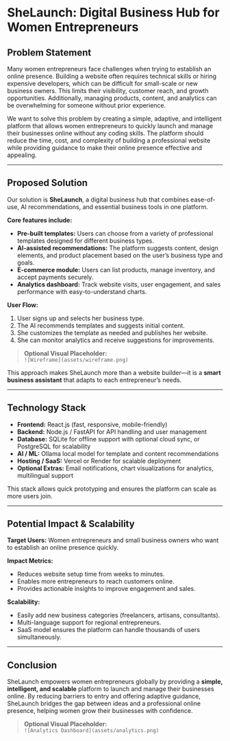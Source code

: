 # SheLaunch: Digital Business Hub for Women Entrepreneurs

## Problem Statement
Many women entrepreneurs face challenges when trying to establish an online presence. Building a website often requires technical skills or hiring expensive developers, which can be difficult for small-scale or new business owners. This limits their visibility, customer reach, and growth opportunities. Additionally, managing products, content, and analytics can be overwhelming for someone without prior experience.

We want to solve this problem by creating a simple, adaptive, and intelligent platform that allows women entrepreneurs to quickly launch and manage their businesses online without any coding skills. The platform should reduce the time, cost, and complexity of building a professional website while providing guidance to make their online presence effective and appealing.

---

## Proposed Solution
Our solution is **SheLaunch**, a digital business hub that combines ease-of-use, AI recommendations, and essential business tools in one platform.

**Core features include:**
- **Pre-built templates:** Users can choose from a variety of professional templates designed for different business types.
- **AI-assisted recommendations:** The platform suggests content, design elements, and product placement based on the user’s business type and goals.
- **E-commerce module:** Users can list products, manage inventory, and accept payments securely.
- **Analytics dashboard:** Track website visits, user engagement, and sales performance with easy-to-understand charts.

**User Flow:**
1. User signs up and selects her business type.
2. The AI recommends templates and suggests initial content.
3. She customizes the template as needed and publishes her website.
4. She can monitor analytics and receive suggestions for improvements.

> **Optional Visual Placeholder:**  
> `![Wireframe](assets/wireframe.png)`  

This approach makes SheLaunch more than a website builder—it is a **smart business assistant** that adapts to each entrepreneur’s needs.

---

## Technology Stack
- **Frontend:** React.js (fast, responsive, mobile-friendly)  
- **Backend:** Node.js / FastAPI for API handling and user management  
- **Database:** SQLite for offline support with optional cloud sync, or PostgreSQL for scalability  
- **AI / ML:** Ollama local model for template and content recommendations  
- **Hosting / SaaS:** Vercel or Render for scalable deployment  
- **Optional Extras:** Email notifications, chart visualizations for analytics, multilingual support  

This stack allows quick prototyping and ensures the platform can scale as more users join.

---

## Potential Impact & Scalability
**Target Users:** Women entrepreneurs and small business owners who want to establish an online presence quickly.

**Impact Metrics:**
- Reduces website setup time from weeks to minutes.
- Enables more entrepreneurs to reach customers online.
- Provides actionable insights to improve engagement and sales.

**Scalability:**
- Easily add new business categories (freelancers, artisans, consultants).
- Multi-language support for regional entrepreneurs.
- SaaS model ensures the platform can handle thousands of users simultaneously.

---

## Conclusion
SheLaunch empowers women entrepreneurs globally by providing a **simple, intelligent, and scalable** platform to launch and manage their businesses online. By reducing barriers to entry and offering adaptive guidance, SheLaunch bridges the gap between ideas and a professional online presence, helping women grow their businesses with confidence.

> **Optional Visual Placeholder:**  
> `![Analytics Dashboard](assets/analytics.png)`

